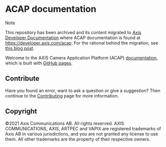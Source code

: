 # ACAP documentation

<!-- textlint-disable -->
> [!Note]
> This repository has been archived and its content migrated to [Axis Developer Documentation](https://developer.axis.com/) where ACAP documentation is found at <https://developer.axis.com/acap>. For the rational behind the migration, see [this blog post](https://developer.axis.com/blog/2025/02/06/acap).
<!-- textlint-enable -->

Welcome to the AXIS Camera Application Platform (ACAP) [documentation](https://axiscommunications.github.io/acap-documentation), which is built with [GitHub pages](https://pages.github.com/).

## Contribute

Have you found an error, want to ask a question or give a suggestion? Then continue to the [Contributing](./CONTRIBUTING.md) page for more information.

## Copyright

&copy;2021 Axis Communications AB. All rights reserved. AXIS COMMUNICATIONS, AXIS, ARTPEC and VAPIX are registered trademarks of Axis AB in various jurisdictions, and you are not granted any license to use them. All other trademarks are the property of their respective owners.
